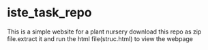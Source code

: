 # iste_task_repo
This is a simple website for a plant nursery
download this repo as zip file.extract it and run the html file(struc.html) to view the webpage
